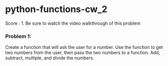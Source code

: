 # python-functions-cw_2

Score : 1. Be sure to watch the video walkthrough of this problem 

### Problem 1:
Create a function that will ask the user for a number. Use the function to get two numbers from the user, then pass the two numbers to a function. Add, subtract, multiple, and divide the numbers.
